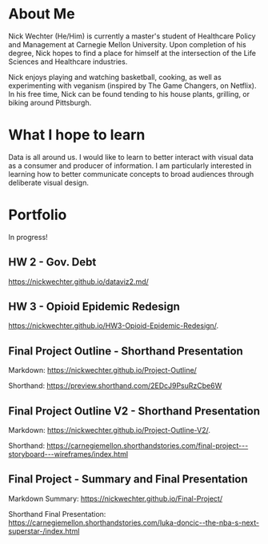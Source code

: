 # About Me
Nick Wechter (He/Him) is currently a master's student of Healthcare Policy and Management at Carnegie Mellon University. Upon completion of his degree, Nick hopes to find a place for himself at the intersection of the Life Sciences and Healthcare industries.

Nick enjoys playing and watching basketball, cooking, as well as experimenting with veganism (inspired by The Game Changers, on Netflix). In his free time, Nick can be found tending to his house plants, grilling, or biking around Pittsburgh.

# What I hope to learn
Data is all around us. I would like to learn to better interact with visual data as a consumer and producer of information. I am particularly interested in learning how to better communicate concepts to broad audiences through deliberate visual design. 

# Portfolio
In progress!



## HW 2 - Gov. Debt
https://nickwechter.github.io/dataviz2.md/

## HW 3 - Opioid Epidemic Redesign
https://nickwechter.github.io/HW3-Opioid-Epidemic-Redesign/.

## Final Project Outline - Shorthand Presentation
Markdown: https://nickwechter.github.io/Project-Outline/

Shorthand: https://preview.shorthand.com/2EDcJ9PsuRzCbe6W

## Final Project Outline V2 - Shorthand Presentation
Markdown: https://nickwechter.github.io/Project-Outline-V2/.

Shorthand: https://carnegiemellon.shorthandstories.com/final-project---storyboard---wireframes/index.html

## Final Project - Summary and Final Presentation
Markdown Summary: https://nickwechter.github.io/Final-Project/

Shorthand Final Presentation: https://carnegiemellon.shorthandstories.com/luka-doncic--the-nba-s-next-superstar-/index.html
